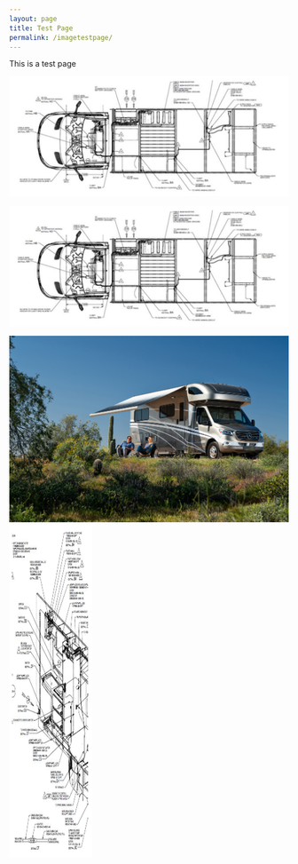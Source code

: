 ```yaml
---
layout: page
title: Test Page
permalink: /imagetestpage/
---
```


This is a test page

<img src="/assets/vandrawing.jpg">

![vandrawing](/assets/vandrawing.jpg)

<img src="/assets/VW-Lifestyle%2005-20.jpg" title="View 24J"/>

<img src="/assets/narrowdrawing1.jpg" alt="drawing 1" title="drawing 1" width="150" height="600">

	
  

                                                              
